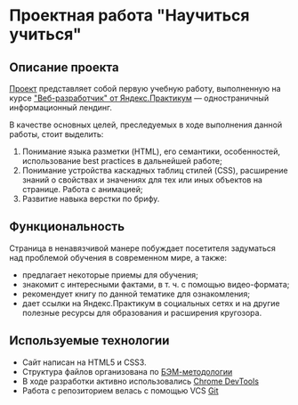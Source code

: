 # Проектная работа "Научиться учиться" 

## Описание проекта

[Проект](https://cosmopolityan.github.io/how-to-learn/) представляет собой первую учебную работу, выполненную на курсе ["Веб-разработчик" от Яндекс.Практикум](https://practicum.yandex.ru/web) — одностраничный информационный лендинг.

В качестве основных целей, преследуемых в ходе выполнения данной работы, стоит выделить:
1. Понимание языка разметки (HTML), его семантики, особенностей, использование best practices в дальнейшей работе;
2. Понимание устройства каскадных таблиц стилей (CSS), расширение знаний о свойствах и значениях для тех или иных объектов на странице. Работа с анимацией;
3. Развитие навыка верстки по брифу.

## Функциональность

Страница в ненавязчивой манере побуждает посетителя задуматься над проблемой обучения в современном мире, а также:
* предлагает некоторые приемы для обучения;
* знакомит с интересными фактами, в т. ч. с помощью видео-формата;
* рекомендует книгу по данной тематике для ознакомления;
* дает ссылки на Яндекс.Практикум в социальных сетях и на другие полезные ресурсы для образования и расширения кругозора.


## Используемые технологии

* Сайт написан на HTML5 и CSS3.
* Структура файлов организована по [БЭМ-методологии](https://ru.bem.info/)
* В ходе разработки активно использовались [Chrome DevTools](https://developer.chrome.com/docs/devtools/)
* Работа с репозиторием велась с помощью VCS [Git](https://ru.wikipedia.org/wiki/Git)
